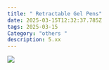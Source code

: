 ```yaml
---
title: " Retractable Gel Pens"
date: 2025-03-15T12:32:37.785Z
tags: 2025-03-15
Category: "others "
description: 5.xx
---
```

<!--StartFragment-->

![](https://m.media-amazon.com/images/I/81IvKdaRxLL._AC_SL1500_.jpg)

<!--EndFragment-->